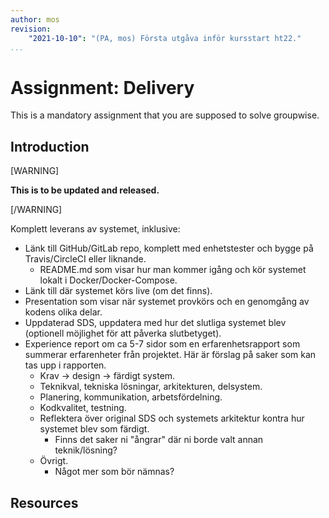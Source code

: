 ```yaml
---
author: mos
revision:
    "2021-10-10": "(PA, mos) Första utgåva inför kursstart ht22."
...
```

Assignment: Delivery
====================

This is a mandatory assignment that you are supposed to solve groupwise.



Introduction
------------------------

[WARNING]

**This is to be updated and released.**

[/WARNING]


<!--stop-->



Komplett leverans av systemet, inklusive:

* Länk till GitHub/GitLab repo, komplett med enhetstester och bygge på Travis/CircleCI eller liknande.
    * README.md som visar hur man kommer igång och kör systemet lokalt i Docker/Docker-Compose.
* Länk till där systemet körs live (om det finns).
* Presentation som visar när systemet provkörs och en genomgång av kodens olika delar.
* Uppdaterad SDS, uppdatera med hur det slutliga systemet blev (optionell möjlighet för att påverka slutbetyget).
* Experience report om ca 5-7 sidor som en erfarenhetsrapport som summerar erfarenheter från projektet. Här är förslag på saker som kan tas upp i rapporten.
    * Krav -> design -> färdigt system.
    * Teknikval, tekniska lösningar, arkitekturen, delsystem.
    * Planering, kommunikation, arbetsfördelning.
    * Kodkvalitet, testning.
    * Reflektera över original SDS och systemets arkitektur kontra hur systemet blev som färdigt.
        * Finns det saker ni "ångrar" där ni borde valt annan teknik/lösning?
    * Övrigt.
        * Något mer som bör nämnas?



Resources
------------------------

